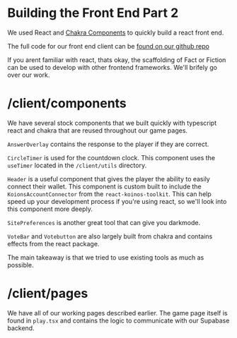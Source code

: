# Building the Front End Part 2

We used React and [Chakra Components](https://chakra-ui.com/) to quickly build a react front end.

The full code for our front end client can be [found on our github repo](https://github.com/koinos/1-week-challenge/tree/master/client)

If you arent familiar with react, thats okay, the scaffolding of Fact or Fiction can be used to develop with other frontend  frameworks. We'll brifely go over our work.


# /client/components

We have several stock components that we built quickly with typescript react and chakra that are reused throughout our game pages.

`AnswerOverlay` contains the response to the player if they are correct.

`CircleTimer` is used for the countdown clock. This component uses the `useTimer` located in the `/client/utils` directory.

`Header` is a useful component that gives the player the ability to easily connect their wallet. This component is custom built to include the `KoionsAccountConnector` from the `react-koinos-toolkit`. This can help speed up your development process if you're using react, so we'll look into this component more deeply.

`SitePreferences` is another great tool that can give you darkmode.

`VoteBar` and `Votebutton` are also largely built from chakra and contains effects from the react package.

The main takeaway is that we tried to use existing tools as much as possible.

# /client/pages

We have all of our working pages described earlier. The game page itself is found in `play.tsx` and contains the logic to communicate with our Supabase backend.




